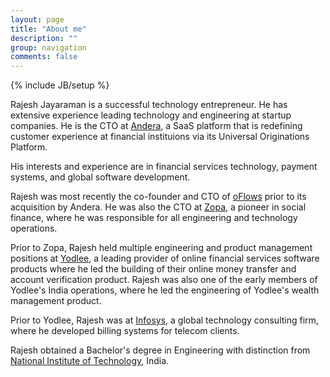 ```yaml
---
layout: page
title: "About me"
description: ""
group: navigation
comments: false
---
```

{% include JB/setup %}

Rajesh Jayaraman is a successful technology entrepreneur. He has extensive experience leading technology and engineering at startup companies. He is the CTO at [Andera](http://www.andera.com/), a SaaS platform that is redefining customer experience at financial instituions via its Universal Originations Platform.

His interests and experience are in financial services technology, payment systems, and global software development.

Rajesh was most recently the co-founder and CTO of [oFlows](http://www.andera.com/solutions/oflows-online.aspx) prior to its acquisition by Andera. He was also the CTO at [Zopa](http://uk.zopa.com/), a pioneer in social finance, where he was responsible for all engineering and technology operations. 

Prior to Zopa, Rajesh held multiple engineering and product management positions at [Yodlee](http://www.yodlee.com), a leading provider of online financial services software products where he led the building of their online money transfer and account verification product. Rajesh was also one of the early members of Yodlee's India operations, where he led the engineering of Yodlee's wealth management product.

Prior to Yodlee, Rajesh was at [Infosys](http://www.infosys.com/), a global technology consulting firm, where he developed billing systems for telecom clients.

Rajesh obtained a Bachelor's degree in Engineering with distinction from [National Institute of Technology](http://www.nitt.edu/home/), India.

